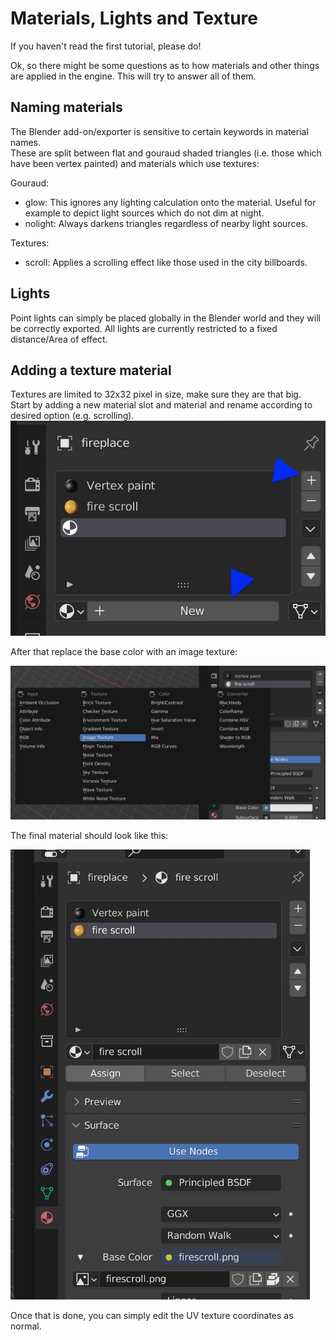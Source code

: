 # Materials, Lights and Texture

If you haven't read the first tutorial, please do!

Ok, so there might be some questions as to how materials and other things are applied in the engine. This will try to answer all of them.

## Naming materials
The Blender add-on/exporter is sensitive to certain keywords in material names.  
These are split between flat and gouraud shaded triangles (i.e. those which have been vertex painted) and materials which use textures:

Gouraud:
- glow: This ignores any lighting calculation onto the material. Useful for example to depict light sources which do not dim at night.
- nolight: Always darkens triangles regardless of nearby light sources.

Textures:
- scroll: Applies a scrolling effect like those used in the city billboards.

## Lights

Point lights can simply be placed globally in the Blender world and they will be correctly exported. All lights are currently restricted to a fixed distance/Area of effect.


## Adding a texture material

Textures are limited to 32x32 pixel in size, make sure they are that big.  
Start by adding a new material slot and material and rename according to desired option (e.g. scrolling).  
![Choose material name](blender11.jpg)

After that replace the base color with an image texture:


![Choose texture](blender12.jpg)


The final material should look like this:


![Final material](blender13.jpg)

Once that is done, you can simply edit the UV texture coordinates as normal. 